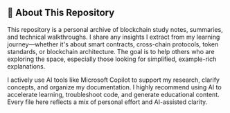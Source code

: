 ## 📘 About This Repository

This repository is a personal archive of blockchain study notes, summaries, and technical walkthroughs. I share any insights I extract from my learning journey—whether it's about smart contracts, cross-chain protocols, token standards, or blockchain architecture. The goal is to help others who are exploring the space, especially those looking for simplified, example-rich explanations.

I actively use AI tools like Microsoft Copilot to support my research, clarify concepts, and organize my documentation. I highly recommend using AI to accelerate learning, troubleshoot code, and generate educational content. Every file here reflects a mix of personal effort and AI-assisted clarity.
